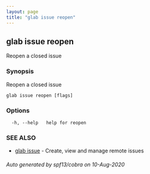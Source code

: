 ```yaml
---
layout: page
title: "glab issue reopen"
---
```

## glab issue reopen

Reopen a closed issue

### Synopsis

Reopen a closed issue

```
glab issue reopen [flags]
```

### Options

```
  -h, --help   help for reopen
```

### SEE ALSO

* [glab issue](/commands/glab_issue/)	 - Create, view and manage remote issues

###### Auto generated by spf13/cobra on 10-Aug-2020
